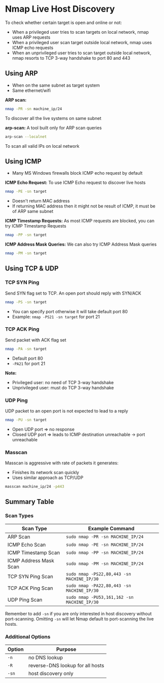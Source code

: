 # Nmap Live Host Discovery

To check whether certain target is open and online or not:

- When a privileged user tries to scan targets on local network, nmap uses ARP requests
- When a privileged user scan target outside local network, nmap uses ICMP echo requests  
- When an unprivileged user tries to scan target outside local network, nmap resorts to TCP 3-way handshake to port 80 and 443

## Using ARP

- When on the same subnet as target system
- Same ethernet/wifi

**ARP scan:** 
```bash
nmap -PR -sn machine_ip/24
```
To discover all the live systems on same subnet

**arp-scan:** A tool built only for ARP scan queries
```bash
arp-scan --localnet
```
To scan all valid IPs on local network

## Using ICMP

- Many MS Windows firewalls block ICMP echo request by default

**ICMP Echo Request:** To use ICMP Echo request to discover live hosts
```bash
nmap -PE -sn target
```
- Doesn't return MAC address
- If returning MAC address then it might not be result of ICMP, it must be of ARP same subnet

**ICMP Timestamp Requests:** As most ICMP requests are blocked, you can try ICMP Timestamp Requests
```bash
nmap -PP -sn target
```

**ICMP Address Mask Queries:** We can also try ICMP Address Mask queries
```bash
nmap -PM -sn target
```

## Using TCP & UDP

### TCP SYN Ping
Send SYN flag set to TCP. An open port should reply with SYN/ACK
```bash
nmap -PS -sn target
```
- You can specify port otherwise it will take default port 80
- Example: `nmap -PS21 -sn target` for port 21

### TCP ACK Ping
Send packet with ACK flag set
```bash
nmap -PA -sn target
```
- Default port 80
- `-PA21` for port 21

**Note:**
- Privileged user: no need of TCP 3-way handshake
- Unprivileged user: must do TCP 3-way handshake

### UDP Ping
UDP packet to an open port is not expected to lead to a reply
```bash
nmap -PU -sn target
```
- Open UDP port => no response
- Closed UDP port => leads to ICMP destination unreachable -> port unreachable

### Masscan
Masscan is aggressive with rate of packets it generates:
- Finishes its network scan quickly
- Uses similar approach as TCP/UDP

```bash
masscan machine_ip/24 -p443
```

## Summary Table

### Scan Types

| **Scan Type** | **Example Command** |
|---------------|---------------------|
| ARP Scan | `sudo nmap -PR -sn MACHINE_IP/24` |
| ICMP Echo Scan | `sudo nmap -PE -sn MACHINE_IP/24` |
| ICMP Timestamp Scan | `sudo nmap -PP -sn MACHINE_IP/24` |
| ICMP Address Mask Scan | `sudo nmap -PM -sn MACHINE_IP/24` |
| TCP SYN Ping Scan | `sudo nmap -PS22,80,443 -sn MACHINE_IP/30` |
| TCP ACK Ping Scan | `sudo nmap -PA22,80,443 -sn MACHINE_IP/30` |
| UDP Ping Scan | `sudo nmap -PU53,161,162 -sn MACHINE_IP/30` |

Remember to add `-sn` if you are only interested in host discovery without port-scanning. Omitting `-sn` will let Nmap default to port-scanning the live hosts.

### Additional Options

| **Option** | **Purpose** |
|------------|-------------|
| `-n` | no DNS lookup |
| `-R` | reverse-DNS lookup for all hosts |
| `-sn` | host discovery only |
